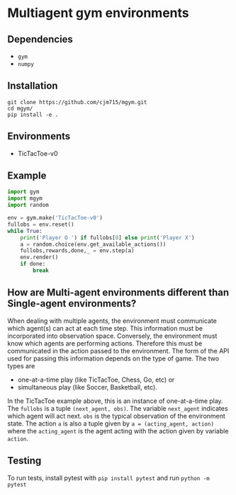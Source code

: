 # Multiagent gym environments

## Dependencies
* `gym`
* `numpy`

## Installation
```
git clone https://github.com/cjm715/mgym.git
cd mgym/
pip install -e .
 ```

## Environments
* TicTacToe-v0

## Example
```python
import gym
import mgym
import random

env = gym.make('TicTacToe-v0')
fullobs = env.reset()
while True:
    print('Player O ') if fullobs[0] else print('Player X')
    a = random.choice(env.get_available_actions())
    fullobs,rewards,done,_ = env.step(a)
    env.render()
    if done:
        break
```

## How are Multi-agent environments different than Single-agent environments?

When dealing with multiple agents, the environment must communicate which agent(s)
can act at each time step. This information must be incorporated into observation space.
Conversely, the environment must know which agents are performing actions. Therefore this must
be communicated in the action passed to the environment. The form of the API used for passing this information depends on the type of game. The two types are

* one-at-a-time play (like TicTacToe, Chess, Go, etc) or
* simultaneous play (like Soccer, Basketball, etc).

In the TicTacToe example above, this is an instance of one-at-a-time play. The `fullobs` is
a tuple `(next_agent, obs)`. The variable `next_agent` indicates which agent will act next.
`obs` is the typical observation of the environment state. The action `a` is also a tuple given
by `a = (acting_agent, action)` where the `acting_agent`
is the agent acting with the action given by variable `action`.

## Testing
To run tests, install pytest with `pip install pytest` and run `python -m pytest`
